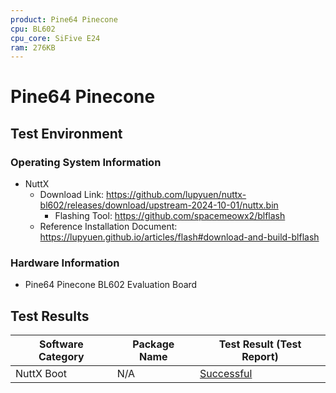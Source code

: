 ```yaml
---
product: Pine64 Pinecone
cpu: BL602
cpu_core: SiFive E24
ram: 276KB
---
```


# Pine64 Pinecone

## Test Environment

### Operating System Information

- NuttX
  - Download Link: https://github.com/lupyuen/nuttx-bl602/releases/download/upstream-2024-10-01/nuttx.bin
    - Flashing Tool: https://github.com/spacemeowx2/blflash
  - Reference Installation Document: https://lupyuen.github.io/articles/flash#download-and-build-blflash

### Hardware Information

- Pine64 Pinecone BL602 Evaluation Board

## Test Results

| Software Category | Package Name | Test Result (Test Report) |
| ----------------- | ------------ | ------------------------- |
| NuttX Boot        | N/A          | [Successful][NuttX]       |

[NuttX]: ./NuttX/README.md
